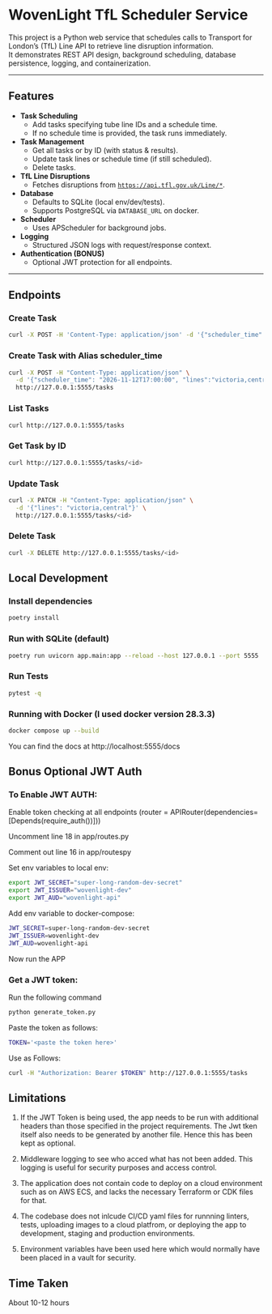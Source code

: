 # WovenLight TfL Scheduler Service

This project is a Python web service that schedules calls to Transport for London’s (TfL) Line API to retrieve line disruption information.  
It demonstrates REST API design, background scheduling, database persistence, logging, and containerization.

---

## Features

- **Task Scheduling**
  - Add tasks specifying tube line IDs and a schedule time.
  - If no schedule time is provided, the task runs immediately.
- **Task Management**
  - Get all tasks or by ID (with status & results).
  - Update task lines or schedule time (if still scheduled).
  - Delete tasks.
- **TfL Line Disruptions**
  - Fetches disruptions from [`https://api.tfl.gov.uk/Line/*`](https://api.tfl.gov.uk/).
- **Database**
  - Defaults to SQLite (local env/dev/tests).
  - Supports PostgreSQL via `DATABASE_URL` on docker.
- **Scheduler**
  - Uses APScheduler for background jobs.
- **Logging**
  - Structured JSON logs with request/response context.
- **Authentication (BONUS)**
  - Optional JWT protection for all endpoints.

---

## Endpoints

### Create Task
```bash
curl -X POST -H 'Content-Type: application/json' -d '{"scheduler_time" : "2021-11-12T17:00:00", "lines":"victoria"}' http://localhost:5555/tasks
```

### Create Task with Alias scheduler_time

```bash
curl -X POST -H "Content-Type: application/json" \
  -d '{"scheduler_time": "2026-11-12T17:00:00", "lines":"victoria,central"}' \
  http://127.0.0.1:5555/tasks
```

### List Tasks

```bash
curl http://127.0.0.1:5555/tasks
```

### Get Task by ID

```bash
curl http://127.0.0.1:5555/tasks/<id>
```

### Update Task

```bash
curl -X PATCH -H "Content-Type: application/json" \
  -d '{"lines": "victoria,central"}' \
  http://127.0.0.1:5555/tasks/<id>
```

### Delete Task

```bash
curl -X DELETE http://127.0.0.1:5555/tasks/<id>
```


## Local Development

### Install dependencies


```bash
poetry install
```

### Run with SQLite (default)

```bash
poetry run uvicorn app.main:app --reload --host 127.0.0.1 --port 5555
```

### Run Tests

```bash
pytest -q
```

### Running with Docker (I used docker version 28.3.3)

```bash
docker compose up --build
```

You can find the docs at http://localhost:5555/docs


## Bonus Optional JWT Auth
### To Enable JWT AUTH:

Enable token checking at all endpoints (router = APIRouter(dependencies=[Depends(require_auth())]))

Uncomment line 18 in app/routes.py

Comment out line 16 in app/routespy

Set env variables to local env:

```bash
export JWT_SECRET="super-long-random-dev-secret"
export JWT_ISSUER="wovenlight-dev"
export JWT_AUD="wovenlight-api"
```

Add env variable to docker-compose: 

```bash
JWT_SECRET=super-long-random-dev-secret
JWT_ISSUER=wovenlight-dev
JWT_AUD=wovenlight-api
```

Now run the APP

### Get a JWT token:

Run the following command

```bash
python generate_token.py
```

Paste the token as follows:

```bash
TOKEN='<paste the token here>'
```

Use as Follows:

```bash
curl -H "Authorization: Bearer $TOKEN" http://127.0.0.1:5555/tasks
```


## Limitations

1) If the  JWT Token is being used, the app needs to be run with additional headers than those specified in the project requirements. The Jwt tken itself also needs to be generated by another file. Hence this has been kept as optional.

2) Middleware logging to see who acced what has not been added. This logging is useful for security purposes and access control.

3) The application does not contain code to deploy on a cloud environment such as on AWS ECS, and lacks the necessary Terraform or CDK files for that.

4) The codebase does not inlcude CI/CD yaml files for runnning linters, tests, uploading images to a cloud platfrom, or deploying the app to development, staging and production environments.

5) Environment variables have been used here which would normally have been placed in a vault for security.


## Time Taken

About 10-12 hours